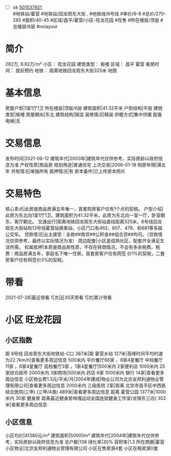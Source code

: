 - [ ] ok [501537921](https://bj.5i5j.com/ershoufang/501537921.html)  
 #地铁站/霍营 #地铁站/回龙观东大街 ,  #地铁线/8号线
#单价/6-8 #总价/270-285 #面积/40-45   #区域/昌平/霍营/小区-旺龙花园 #在售 #所在楼层/顶层 #总楼层/6层 #nolayout 
# 简介 
 282万,  6.82万/m² 
小区： 旺龙花园
建筑类型： 板楼
区域： 昌平 霍营
看房时间： 提前预约
地铁： 距离地铁回龙观东大街325米 地图
# 基本信息 
 房屋户型|1室1厅1卫
所在楼层|顶层/6层
建筑面积|41.32平米
户型结构|平层
建筑类型|板楼
房屋朝向|东北
建筑结构|钢混
装修情况|精装
供暖方式|集中供暖
配备电梯|无
# 交易信息 
 发布时间|2021-06-12
建筑年代|2003年|建筑年代仅供参考，实际房龄以政府信息为准
产权性质|商品房
规划用途|普通住宅
上次交易|2006-01-18
购房年限|满五年
共有情况|单独所有
抵押情况|有
房本备件|已上传房本照片
# 交易特色 
 核心卖点|此房是商品房满五年唯一，首套购房客户仅有1个点的契税。
户型介绍|此房为东北向1室1厅1卫，建筑面积为41.32平米，此房为东北向一室一厅，卧室朝东，客厅朝北。
交通出行|距离地铁回龙观东大街站直线距离325米，8号线回龙观东大街站和13号线霍营站换乘站，小区门口有462、607、478、和681等多路公交车。
贷款情况|业主接受：全款##商贷##公积金##组合贷##均可。（贷款情况仅供参考，最终以实际情况为准）
周边配套|小区是成熟社区，配套齐全满足生活所需。
权属抵押|本房是商品房性质，不存在转商情况，不会有多余税费。税费：商品房满五年，家庭名下唯一住房。首套房客户仅有网签
价1%的契税，二套房客户仅有网签价3%的契税。
# 带看 
 2021-07-28|最近带看	 1|次|近30天带看	 1|次|累计带看
# 小区 旺龙花园
## 小区指数 
 距 8号线 回龙观东大街地铁站-C口 387米|距 霍营乡站 127米|高峰时间平均时速为22.7km/h|查看更多周边信息
500米内 平价餐厅66家 ，8家4星餐厅
中档餐厅11家 ，6家4星餐厅
高档餐厅3家 ，1家4星餐厅|500米内 2家便利店
1000米内 25家综合超市
2000米内 3家商场|500米内 药店 6家
1000米内 银行 14家|查看更多周边信息
小区物业费1.3元/平米/月|2004年建成|物业公司为北京友邦利通物业管理有限公司|查看更多周边信息
2000米内 三级医院 2家|距离 北京市昌平区中西医结合医院(三甲) (三甲/A类) 489米|查看更多周边信息
距离 霍营公园 1377米|1000米内 30家 健身房
距离最近健身房啃嘎运动全国连锁健身工作室(龙锦东三店) 352米|查看更多周边信息
## 小区信息 
 小区均价|41380元/m²
建筑面积|50000m²
建筑年代|2004年|建筑年代仅供参考，实际房龄以政府信息为准
总户数|138
绿化率|30%
容积率|1.3
所在商圈|霍营
小区物业|北京友邦利通物业管理有限公司
小区在售房源4套
小区在租房源0套
